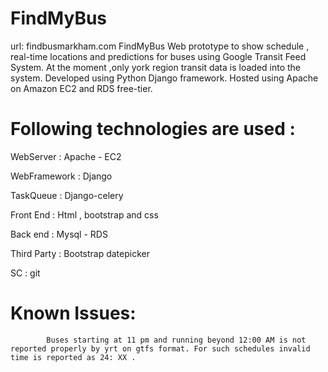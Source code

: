 FindMyBus
=========
url: findbusmarkham.com
FindMyBus
Web prototype to show schedule , real-time locations and predictions for buses using Google Transit Feed System. At the moment ,only york region transit data is loaded into the system. Developed using Python Django framework. Hosted using Apache on Amazon EC2 and RDS free-tier.


Following technologies are used :
====================================


WebServer :      Apache   - EC2


WebFramework :   Django


TaskQueue    :   Django-celery


Front End    :   Html , bootstrap and css

Back end     :   Mysql - RDS

Third Party  :   Bootstrap datepicker

SC           :   git 




Known Issues:
==============
            Buses starting at 11 pm and running beyond 12:00 AM is not reported properly by yrt on gtfs format. For such schedules invalid time is reported as 24: XX . 
